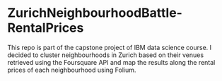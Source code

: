 # ZurichNeighbourhoodBattle-RentalPrices
This repo is part of the capstone project of IBM data science course. I decided to cluster neighbourhoods in Zurich based on their venues retrieved using the Foursquare API and map the results along the rental prices of each neighbourhood using Folium.
